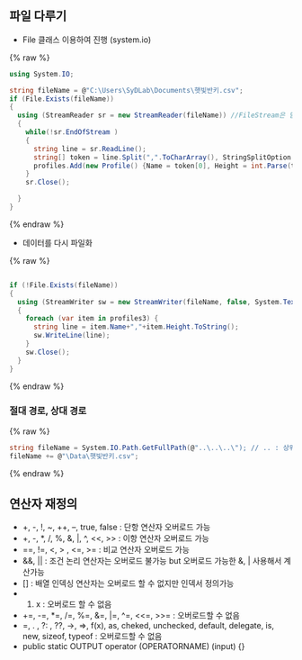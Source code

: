 
## 파일 다루기

- File 클래스 이용하여 진행 (system.io)


{% raw %}
```c#
using System.IO;

string fileName = @"C:\Users\SyDLab\Documents\햇빛반키.csv";
if (File.Exists(fileName))
{
  using (StreamReader sr = new StreamReader(fileName)) //FileStream은 닫아줘야 하므로 Using 사용
  {
    while(!sr.EndOfStream )
    {
      string line = sr.ReadLine();
      string[] token = line.Split(",".ToCharArray(), StringSplitOption.RemoveEmptyEntries);
      profiles.Add(new Profile() {Name = token[0], Height = int.Parse(token[1])} );
    }
    sr.Close();

  }
}
```
{% endraw %}


- 데이터를 다시 파일화


{% raw %}
```c#

if (!File.Exists(fileName))
{
  using (StreamWriter sw = new StreamWriter(fileName, false, System.Text.Encoding.UTF8))
  {
    foreach (var item in profiles3) {
      string line = item.Name+","+item.Height.ToString();
      sw.WriteLine(line);
    }
    sw.Close();
  }
}
```
{% endraw %}



### 절대 경로, 상대 경로



{% raw %}
```c#
string fileName = System.IO.Path.GetFullPath(@"..\..\..\"); // .. : 상위 디렉토리로
fileName += @"\Data\햇빛반키.csv";
```
{% endraw %}



## 연산자 재정의

- +, -, !, ~, ++, –, true, false : 단항 연산자 오버로드 가능
- +, -, *, /, %, &, |, ^, <<, >> : 이항 연산자 오버로드 가능
- ==, !=, <, > , <=, >= : 비교 연산자 오버로드 가능
- &&, || : 조건 논리 연산자는 오버로드 불가능 but 오버로드 가능한 &, | 사용해서 계산가능
- [] : 배열 인덱싱 연산자는 오버로드 할 수 없지만 인덱서 정의가능
- 
	1. x : 오버로드 할 수 없음
- +=, -=, *=, /=, %=, &=, |=, ^=, <<=, >>= : 오버로드할 수 없음
- =, . , ?: , ??, →, =>, f(x), as, cheked, unchecked, default, delegate, is, new, sizeof, typeof : 오버로드할 수 없음
- public static OUTPUT operator (OPERATORNAME) (input) {}
<script>
  window.MathJax = {
    tex: {
      macros: {
        R: "\\\\mathbb{R}",
        N: "\\\\mathbb{N}",
        Z: "\\\\mathbb{Z}",
        Q: "\\\\mathbb{Q}",
        C: "\\\\mathbb{C}",
        proj: "\\\\operatorname{proj}",
        rank: "\\\\operatorname{rank}",
        im: "\\\\operatorname{im}",
        dom: "\\\\operatorname{dom}",
        codom: "\\\\operatorname{codom}",
        argmax: "\\\\operatorname*{arg\\,max}",
        argmin: "\\\\operatorname*{arg\\,min}",
        "\\{": "\\\\lbrace",
        "\\}": "\\\\rbrace",
        sub: "\\\\subset",
        sup: "\\\\supset",
        sube: "\\\\subseteq",
        supe: "\\\\supseteq"
      },
      tags: "ams",
      strict: false, 
      inlineMath: [["$", "$"], ["\\\\(", "\\\\)"]],
      displayMath: [["$$", "$$"], ["\\\\[", "\\\\]"]]
    },
    options: {
      skipHtmlTags: ["script", "noscript", "style", "textarea", "pre"]
    }
  };
</script>
<script async src="https://cdn.jsdelivr.net/npm/mathjax@3/es5/tex-mml-chtml.js"></script>
